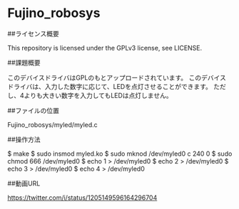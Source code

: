# Fujino_robosys

##ライセンス概要

This repository is licensed under the GPLv3 license, see LICENSE.

##課題概要

このデバイスドライバはGPLのもとアップロードされています。
このデバイスドライバは、入力した数字に応じて、LEDを点灯させることができます。
ただし、4よりも大きい数字を入力してもLEDは点灯しません。

##ファイルの位置

Fujino_robosys/myled/myled.c

##操作方法

$ make
$ sudo insmod myled.ko
$ sudo mknod /dev/myled0 c 240 0
$ sudo chmod 666 /dev/myled0
$ echo 1 > /dev/myled0
$ echo 2 > /dev/myled0
$ echo 3 > /dev/myled0
$ echo 4 > /dev/myled0

##動画URL

https://twitter.com/i/status/1205149596164296704

